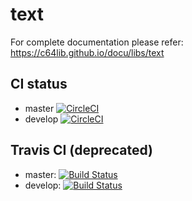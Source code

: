 # text
For complete documentation please refer: 
https://c64lib.github.io/docu/libs/text

## CI status
* master [![CircleCI](https://circleci.com/gh/c64lib/text/tree/master.svg?style=svg)](https://circleci.com/gh/c64lib/text/tree/master)
* develop [![CircleCI](https://circleci.com/gh/c64lib/text/tree/develop.svg?style=svg)](https://circleci.com/gh/c64lib/text/tree/develop)
## Travis CI (deprecated)
* master: [![Build Status](https://travis-ci.org/c64lib/text.svg?branch=master)](https://travis-ci.org/c64lib/text)
* develop: [![Build Status](https://travis-ci.org/c64lib/text.svg?branch=develop)](https://travis-ci.org/c64lib/text)
